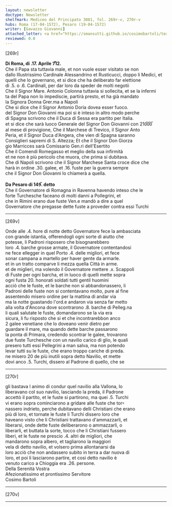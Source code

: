 ```yaml
---
layout: newsletter
doctype: Newsletter
shelfmark: Mediceo del Principato 3081, fol. 269r-v, 270r-v
hubs: Roma (17-04-1572), Pesaro (19-04-1572)
writer: [Gavazzo Giovanni]
attached_letter: <a href="https://smansutti.github.io/cosimobartoli/texts/TBD/">TBD</a>
reviewed: 0.0
---
```


[269r]  
  
  
<strong>Di Roma, di .17. Aprile 7̅12.</strong>  
Che il Papa sta tuttavia male, et non vuole esser visitato se non  
dallo Illustrissimo Cardinale Alessandrino et Rusticucci, doppo li Medici, et  
quelli che lo governano, et si dice che ha deliberato far elettione  
di .5. o .6. Cardinali, per dar loro da speder de molti negotii  
Che il Signor Mare. Antonio Colonna tuttavia si sollecita, et se la infermi  
ta del Papa non lo impediscie, partirà presto, et ha già mandato  
la Signora Donna Grer.ma a Napoli  
Che si dice che il Signor Antonio Doria dovea esser fuoco.  
del Signor Don Giovanni ma poi si è inteso in altro modo perche  
di Spagna scrivono che il Duca di Sessa era partito per Italia.  
et si dice che sarà luoco Generale del Signor Don Giovanni con 210̅0̅0̅  
al mese di provigione, Che il Marchese di Trevico, il Signor Anto  
Peria, et il Signor Duca d'Angera, che vien di Spagna saranno  
Consiglieri sapremi di S. Altezza; Et che il Signor Don Giorza  
gio Marricces sarà Comissario Gen.ri dell'Esertito  
Che il Comendi Romegasso et meglio della sua infirmità  
et ne non è più pericolo che muora, che prima si dubitava.  
Che di Napoli scrivono che il Signor Marchese Santa croce dice che  
harà in ordine .30. galee, et .16. fuste per la guerra sempre  
che il Signor Don Giovanni lo chiamerà a quella.  
<br/><strong>Da Pesaro di 149̅. detto</strong>  
Che il Governatore di Romagna in Ravenna havendo inteso che le  
forte Turchesche faceano di molti danni a Pollegrini, et  
che in Rimini erano due fuste Ven.e mandò a dire a quel  
Governatore che pregasse dette fuste a proveder contra essi Turchi  
  
---  

[269v]  
  
  
Onde alle .4. hore di notte detto Governatore fece la ambasciata  
con grande istantia, offerendogli ogni sorte di aiutto che  
potesse, li Padroni risposero che bisognarebbero  
loro .4. barche grosse armate, il Governatore contentandosi  
ne fece ellegger in quel Porto .4. delle migliori, et fece  
sonar campana a martello per haver gente da armarle.  
et in un tratto comparve li mezza quella Città in arme.  
et de miglieri, ma volendo il Governatore mettere .x. Scappoli  
di Fuste per ogni barcha, et in luoco di quelli mette sopra  
ogni fusta 20. honorati soldati tutti gentil huomini  
acciò che le fuste, et le barche non si abbandonassero, li  
Padroni delle fuste non si contentavano molto, pure al fine  
assentendo misero ordine per la mattina di andar via  
ma la notte guastando l'ord.e andaron via senza far metto  
alla volta d'Ancona dove scontrarono .8. barche di Pelleg.na  
li quali salutate le fuste, domandarono se la via era  
sicura, li fu risposto che si et che incontrarebbon anco  
2 galee venetiane che lo doveano venir dietro per  
guardare il mare, ma quando dette barche passarono  
la ponta di Primara, credendo scontrar le galee, trovarono  
due fuste Turchesche con un navilio carico di glio, le quali  
presero tutti essi Pellegrini a man salva, ma non potendo  
levar tutti su le fuste, che erano troppo cariche di preda.  
ne misero 20 de più inutili sopra detto Navilio, et mette  
dovi anco .5. Turchi, dissero al Padrone di quello, che se  
  
---  

[270r]  
  
  
gli bastava l animo di condur quel navilio alla Vallona, lo  
liberavano col suo navilio, lasciando la preda, il Padrone  
accettò il partito, et le fuste si partirono, ma quei .5. Turchi  
vi erano sopra cominciarono a gridare alle fuste che tor꞊  
nassero indrieto, perche dubitavano delli Christiani che erano  
più di loro, et tornate le fuste li Turchi dissero loro che  
haveano visto che li Christiani trattavano d'ammazzarli, et  
liberarsi, onde dette fuste deliberarono o ammazzarli, o  
liberarli, et buttata la sorte, tocco che li Christiani fussero  
liberi, et le fuste ne prescio .4. altri de migliori, che  
mandarono sopra albero, et tagliarono la maggiori  
vela di detto navilio, et volsero prima allontanarsi da  
loro acciò che non andassero subito in terra a dar nuova di  
loro, et poi li lasciarono partire, et cosi detto navilio è  
venuto carico a Chioggia era .26. persone.  
Della Serenità Vostra  
Afezionatissimo et prontissimo Servitore  
Cosimo Bartoli  
  
---  

[270v]  
  
  
  
---  

